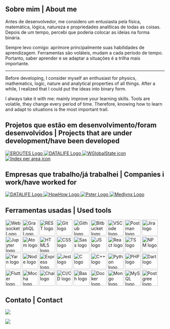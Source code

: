 ## Sobre mim | About me
Antes de desenvolvedor, me considero um entusiasta pela física, matemática, lógica, natureza e propriedades analíticas de todas as coisas. Depois de um tempo, percebi que poderia colocar as ideias na forma binária.

Sempre levo comigo: aprimore principalmente suas habilidades de aprendizagem. Ferramentas são voláteis, mudam a cada período de tempo. Portanto, saber aprender e se adaptar a situações é a trilha mais importante.

___

Before developing, I consider myself an enthusiast for physics, mathematics, logic, nature and analytical properties of all things. After a while, I realized that I could put the ideas into binary form.

I always take it with me: mainly improve your learning skills. Tools are volatile, they change every period of time. Therefore, knowing how to learn and adapt to situations is the most important trail.

## Projetos que estão em desenvolvimento/foram desenvolvidos | Projects that are under development/have been developed
<p>
  <a href="https://github.com/pyurips/eroutes" target="_blank">
    <img alt="EROUTES Logo" src="https://media.discordapp.net/attachments/971787111470596136/1125611981622231090/eroutes_logo_1.png" />
  </a>
  <a href="https://www.dataliferp.com/" target="_blank">
    <img alt="DATALIFE Logo"   src="https://cdn.discordapp.com/attachments/971787111470596136/1123984120838627460/DATALIFE_logo_without_name_white_for_ICO_1.png" />
  </a>
  <a href="https://github.com/pyurips/WGlobalState" target="_blank">
    <img alt="WGlobalState icon" src="https://cdn.discordapp.com/attachments/971787111470596136/1123986708002783393/Frame_1_4.png" />
  </a>
  <a href="https://github.com/pyurips/correlationIndexPerArea" target="_blank">
    <img alt="Index per area icon" src="https://cdn.discordapp.com/attachments/971787111470596136/1123986719889432606/Frame_2.png" />
  </a>
</p>

## Empresas que trabalho/já trabalhei | Companies i work/have worked for
<p>
  <a href="https://www.linkedin.com/company/datalife-community/" target="_blank">
    <img alt="DATALIFE Logo"   src="https://cdn.discordapp.com/attachments/971787111470596136/1123984120838627460/DATALIFE_logo_without_name_white_for_ICO_1.png" />
  </a>
  <a href="https://www.linkedin.com/company/howhowbr/" target="_blank">
    <img alt="HowHow Logo" src="https://cdn.discordapp.com/attachments/971787111470596136/1123992389837668433/1650306811291.png" />
  </a>
  <a href="https://www.linkedin.com/company/joaopster/" target="_blank">
    <img alt="Pster Logo" src="https://cdn.discordapp.com/attachments/971787111470596136/1123992416509251706/1680301457922.png" />
  </a>
  <a href="https://www.linkedin.com/company/medlynx-informatica-medica/" target="_blank">
    <img alt="Medlynx Logo" src="https://cdn.discordapp.com/attachments/971787111470596136/1123992441633116291/1645028107033.png" />
  </a>
</p>

## Ferramentas usadas | Used tools
<p>
  <img style="width: 50px;" alt="Websocket Logo" src="https://user-images.githubusercontent.com/25181517/187070862-03888f18-2e63-4332-95fb-3ba4f2708e59.png" />
  <img style="width: 50px;" alt="GraphQL Logo" src="https://user-images.githubusercontent.com/25181517/192107856-aa92c8b1-b615-47c3-9141-ed0d29a90239.png" />
  <img style="width: 50px;" alt="REST logo" src="https://user-images.githubusercontent.com/25181517/192107858-fe19f043-c502-4009-8c47-476fc89718ad.png" />
  <img style="width: 50px;" alt="Git logo" src="https://user-images.githubusercontent.com/25181517/192108372-f71d70ac-7ae6-4c0d-8395-51d8870c2ef0.png" />
  <img style="width: 50px;" alt="Github logo" src="https://user-images.githubusercontent.com/25181517/192108374-8da61ba1-99ec-41d7-80b8-fb2f7c0a4948.png" />
  <img style="width: 50px;" alt="Bitbucket logo" src="https://user-images.githubusercontent.com/25181517/192108375-268c35e6-ab26-44b2-88bf-e3121a4e5083.png" />
  <img style="width: 50px;" alt="VSCode logo" src="https://user-images.githubusercontent.com/25181517/192108891-d86b6220-e232-423a-bf5f-90903e6887c3.png" />
  <img style="width: 50px;" alt="Postman logo" src="https://user-images.githubusercontent.com/25181517/192109061-e138ca71-337c-4019-8d42-4792fdaa7128.png" />
  <img style="width: 50px;" alt="Jira logo" src="https://user-images.githubusercontent.com/25181517/183912952-83784e94-629d-4c34-a961-ae2ae795b662.png" />
  <img style="width: 50px;" alt="Jupyter logo" src="https://user-images.githubusercontent.com/25181517/183914128-3fc88b4a-4ac1-40e6-9443-9a30182379b7.png" />
  <img style="width: 50px;" alt="Atom logo" src="https://user-images.githubusercontent.com/25181517/190887571-ddd87d6e-77f8-41e7-b755-9b6d68e4fab7.png" />
  <img style="width: 50px;" alt="HTML5 logo" src="https://user-images.githubusercontent.com/25181517/192158954-f88b5814-d510-4564-b285-dff7d6400dad.png" />
  <img style="width: 50px;" alt="CSS logo" src="https://user-images.githubusercontent.com/25181517/183898674-75a4a1b1-f960-4ea9-abcb-637170a00a75.png" />
  <img style="width: 50px;" alt="Sass logo" src="https://user-images.githubusercontent.com/25181517/192158956-48192682-23d5-4bfc-9dfb-6511ade346bc.png" />
  <img style="width: 50px;" alt="JS logo" src="https://user-images.githubusercontent.com/25181517/117447155-6a868a00-af3d-11eb-9cfe-245df15c9f3f.png" />
  <img style="width: 50px;" alt="React logo" src="https://user-images.githubusercontent.com/25181517/183897015-94a058a6-b86e-4e42-a37f-bf92061753e5.png" />
  <img style="width: 50px;" alt="TS logo" src="https://user-images.githubusercontent.com/25181517/183890598-19a0ac2d-e88a-4005-a8df-1ee36782fde1.png" />
  <img style="width: 50px;" alt="NPM logo" src="https://user-images.githubusercontent.com/25181517/121401671-49102800-c959-11eb-9f6f-74d49a5e1774.png" />
  <img style="width: 50px;" alt="Yarn logo" src="https://user-images.githubusercontent.com/25181517/183049794-a3dfaddd-22ee-4ffe-b0b4-549ccd4879f9.png" />
  <img style="width: 50px;" alt="Node logo" src="https://user-images.githubusercontent.com/25181517/183568594-85e280a7-0d7e-4d1a-9028-c8c2209e073c.png" />
  <img style="width: 50px;" alt="Express logo" src="https://user-images.githubusercontent.com/25181517/183859966-a3462d8d-1bc7-4880-b353-e2cbed900ed6.png" />
  <img style="width: 50px;" alt="Jest logo" src="https://user-images.githubusercontent.com/25181517/187955005-f4ca6f1a-e727-497b-b81b-93fb9726268e.png" />
  <img style="width: 50px;" alt="C logo" src="https://user-images.githubusercontent.com/25181517/192106070-46255bcf-65e6-4c6b-a296-bf8d0d8fb2a7.png" />
  <img style="width: 50px;" alt="C++ logo" src="https://user-images.githubusercontent.com/25181517/192106073-90fffafe-3562-4ff9-a37e-c77a2da0ff58.png" />
  <img style="width: 50px;" alt="Python logo" src="https://user-images.githubusercontent.com/25181517/183423507-c056a6f9-1ba8-4312-a350-19bcbc5a8697.png" />
  <img style="width: 50px;" alt="PHP logo" src="https://user-images.githubusercontent.com/25181517/183570228-6a040b9f-3ddf-47a2-a201-743121dac664.png" />
  <img style="width: 50px;" alt="Dart logo" src="https://user-images.githubusercontent.com/25181517/186150304-1568ffdf-4c62-4bdc-9cf1-8d8efcea7c5b.png" />
  <img style="width: 50px;" alt="Flutter logo" src="https://user-images.githubusercontent.com/25181517/186150365-da1eccce-6201-487c-8649-45e9e99435fd.png" />
  <img style="width: 50px;" alt="Mocha logo" src="https://user-images.githubusercontent.com/25181517/201476630-f47cfff6-fdee-4ee1-9092-1793b71b1ca3.png" />
  <img style="width: 50px;" alt="Chai logo" src="https://user-images.githubusercontent.com/25181517/201476472-d2f5f644-cfc9-43e5-96d3-c8f40f18b5cb.png" />
  <img style="width: 50px;" alt="CI/CD logo" src="https://user-images.githubusercontent.com/25181517/183868728-b2e11072-00a5-47e2-8a4e-4ebbb2b8c554.png" />
  <img style="width: 50px;" alt="Bash logo" src="https://user-images.githubusercontent.com/25181517/192158606-7c2ef6bd-6e04-47cf-b5bc-da2797cb5bda.png" />
  <img style="width: 50px;" alt="Docker logo" src="https://user-images.githubusercontent.com/25181517/117207330-263ba280-adf4-11eb-9b97-0ac5b40bc3be.png" />
  <img style="width: 50px;" alt="Mongo logo" src="https://user-images.githubusercontent.com/25181517/182884177-d48a8579-2cd0-447a-b9a6-ffc7cb02560e.png" />
  <img style="width: 50px;" alt="MySQL logo" src="https://user-images.githubusercontent.com/25181517/183896128-ec99105a-ec1a-4d85-b08b-1aa1620b2046.png" />
  <img style="width: 50px;" alt="Postgree logo" src="https://user-images.githubusercontent.com/25181517/117208740-bfb78400-adf5-11eb-97bb-09072b6bedfc.png" />
</p>

## Contato | Contact
<p>
 <a href="http://api.whatsapp.com/send?phone=557999281012"><img src="https://img.shields.io/badge/WhatsApp-25D366?style=for-the-badge&logo=whatsapp&logoColor=white" target="_blank"></a>

<a href="https://www.linkedin.com/in/pablo-yuri-ds/" target="_blank"><img src="https://img.shields.io/badge/-LinkedIn-%230077B5?style=for-the-badge&logo=linkedin&logoColor=white" target="_blank"></a> 
</p>

